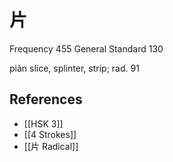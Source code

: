 # 片
Frequency 455
General Standard 130

piàn
slice, splinter, strip; rad. 91

## References
- [[HSK 3]]
- [[4 Strokes]]
- [[片 Radical]]